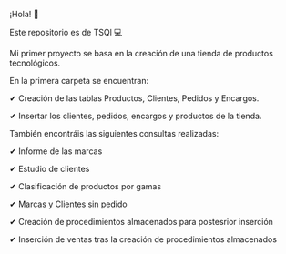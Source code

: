 ¡Hola! 👋

Este repositorio es de TSQl 💻

Mi primer proyecto se basa en la creación de una tienda de productos tecnológicos. 

En la primera carpeta se encuentran:

✔ Creación de las tablas Productos, Clientes, Pedidos y Encargos.

✔ Insertar los clientes, pedidos, encargos y productos de la tienda.

También encontráis las siguientes consultas realizadas:

✔ Informe de las marcas

✔ Estudio de clientes

✔ Clasificación de productos por gamas 

✔ Marcas y Clientes sin pedido

✔ Creación de procedimientos almacenados para postesrior inserción

✔ Inserción de ventas tras la creación de procedimientos almacenados
